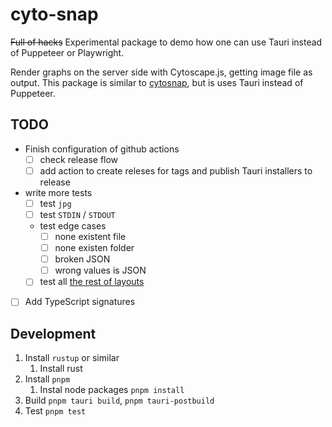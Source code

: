 # cyto-snap

~~Full of hacks~~ Experimental package to demo how one can use Tauri instead of Puppeteer or Playwright.

Render graphs on the server side with Cytoscape.js, getting image file as output. This package is similar to [cytosnap](https://github.com/cytoscape/cytosnap), but is uses Tauri instead of Puppeteer.

## TODO

- Finish configuration of github actions
  - [ ] check release flow
  - [ ] add action to create releses for tags and publish Tauri installers to release
- write more tests
  - [ ] test `jpg`
  - [ ] test `STDIN` / `STDOUT`
  - test edge cases
    - [ ] none existent file
    - [ ] none existen folder
    - [ ] broken JSON
    - [ ] wrong values is JSON
  - [ ] test all [the rest of layouts](https://js.cytoscape.org/#extensions/layout-extensions) 
- [ ] Add TypeScript signatures

## Development

1. Install `rustup` or similar
   1. Install rust
2. Install `pnpm`
   1. Instal node packages `pnpm install`
3. Build `pnpm tauri build`, `pnpm tauri-postbuild`
4. Test `pnpm test`
